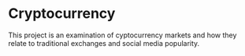 # Cryptocurrency
This project is an examination of cyptocurrency markets and how they relate to traditional exchanges and social media popularity.
